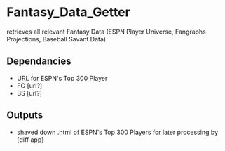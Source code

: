 # Fantasy_Data_Getter
retrieves all relevant Fantasy Data (ESPN Player Universe, Fangraphs Projections, Baseball Savant Data)

## Dependancies
- URL for ESPN's Top 300 Player
- FG [url?]
- BS [url?]

## Outputs
- shaved down .html of ESPN's Top 300 Players for later processing by [diff app] 
